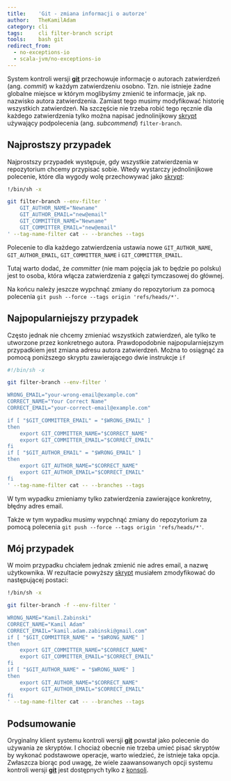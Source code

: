 ```yaml
---
title:    'Git - zmiana informacji o autorze'
author:   TheKamilAdam
category: cli
tags:     cli filter-branch script
tools:    bash git
redirect_from:
  - no-exceptions-io
  - scala-jvm/no-exceptions-io
---
```


System kontroli wersji **[git]** przechowuje informacje o autorach zatwierdzeń (ang. *commit*)
w każdym zatwierdzeniu osobno.
Tzn. nie istnieje żadne globalne miejsce w którym moglibyśmy zmienić te informacje,
jak np. nazwisko autora zatwierdzenia.
Zamiast tego musimy modyfikować historię wszystkich zatwierdzeń.
Na szczęście nie trzeba robić tego ręcznie dla każdego zatwierdzenia
tylko można napisać jednolinijkowy [skrypt] używający podpolecenia (ang. *subcommend*) `filter-branch`.

## Najprostszy przypadek

Najprostszy przypadek występuje,
gdy wszystkie zatwierdzenia w repozytorium chcemy przypisać sobie.
Wtedy wystarczy jednolinijkowe polecenie, które dla wygody wolę przechowywać jako [skrypt]:

```bash
!/bin/sh -x

git filter-branch --env-filter '
    GIT_AUTHOR_NAME="Newname"
    GIT_AUTHOR_EMAIL="new@email"
    GIT_COMMITTER_NAME="Newname"
    GIT_COMMITTER_EMAIL="new@email"
' --tag-name-filter cat -- --branches --tags
```
Polecenie to dla każdego zatwierdzenia ustawia nowe 
`GIT_AUTHOR_NAME`, `GIT_AUTHOR_EMAIL`, `GIT_COMMITTER_NAME` i `GIT_COMMITTER_EMAIL`.

Tutaj warto dodać,
że *committer* (nie mam pojęcia jak to będzie po polsku) jest to osoba,
która włącza zatwierdzenia z gałęzi tymczasowej do głównej. 

Na końcu należy jeszcze wypchnąć zmiany do repozytorium za pomocą polecenia 
`git push --force --tags origin 'refs/heads/*'`.

## Najpopularniejszy przypadek
Często jednak nie chcemy zmieniać wszystkich zatwierdzeń,
ale tylko te utworzone przez konkretnego autora.
Prawdopodobnie najpopularniejszym przypadkiem jest zmiana adresu autora zatwierdzeń. 
Można to osiągnąć za pomocą poniższego skryptu zawierającego dwie instrukcje `if`
```bash
#!/bin/sh -x

git filter-branch --env-filter '

WRONG_EMAIL="your-wrong-email@example.com"
CORRECT_NAME="Your Correct Name"
CORRECT_EMAIL="your-correct-email@example.com"

if [ "$GIT_COMMITTER_EMAIL" = "$WRONG_EMAIL" ]
then
    export GIT_COMMITTER_NAME="$CORRECT_NAME"
    export GIT_COMMITTER_EMAIL="$CORRECT_EMAIL"
fi
if [ "$GIT_AUTHOR_EMAIL" = "$WRONG_EMAIL" ]
then
    export GIT_AUTHOR_NAME="$CORRECT_NAME"
    export GIT_AUTHOR_EMAIL="$CORRECT_EMAIL"
fi
' --tag-name-filter cat -- --branches --tags
```
W tym wypadku zmieniamy tylko zatwierdzenia zawierające konkretny, błędny adres email.

Także w tym wypadku musimy wypchnąć zmiany do repozytorium za pomocą polecenia
`git push --force --tags origin 'refs/heads/*'`.

## Mój przypadek

W moim przypadku chciałem jednak zmienić nie adres email, a nazwę użytkownika.
W rezultacie powyższy [skrypt] musiałem zmodyfikować do następującej postaci:
```bash
!/bin/sh -x

git filter-branch -f --env-filter '

WRONG_NAME="Kamil.Zabinski"
CORRECT_NAME="Kamil Adam"
CORRECT_EMAIL="kamil.adam.zabinski@gmail.com"
if [ "$GIT_COMMITTER_NAME" = "$WRONG_NAME" ]
then
    export GIT_COMMITTER_NAME="$CORRECT_NAME"
    export GIT_COMMITTER_EMAIL="$CORRECT_EMAIL"
fi
if [ "$GIT_AUTHOR_NAME" = "$WRONG_NAME" ]
then
    export GIT_AUTHOR_NAME="$CORRECT_NAME"
    export GIT_AUTHOR_EMAIL="$CORRECT_EMAIL"
fi
' --tag-name-filter cat -- --branches --tags
```

## Podsumowanie

Oryginalny klient systemu kontroli wersji **[git]** powstał jako polecenie do używania ze skryptów.
I chociaż obecnie nie trzeba umieć pisać skryptów by wykonać podstawowe operacje,
warto wiedzieć, że istnieje taka opcja.
Zwłaszcza biorąc pod uwagę,
że wiele zaawansowanych opcji systemu kontroli wersji **[git]** jest dostępnych tylko z [konsoli].

[bash]:          /posts-by-tools/bash 
[git]:           /posts-by-tools/git

[cli]:           /posts-by-tags/cli
[filter-branch]: /posts-by-tags/filter-branch
[konsoli]:       /posts-by-tags/cli
[script]:        /posts-by-tags/script
[skrypt]:        /posts-by-tags/script


